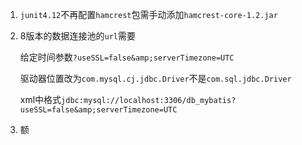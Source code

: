 1. `junit4.12`不再配置`hamcrest`包需手动添加`hamcrest-core-1.2.jar`

2. 8版本的数据连接池的`url`需要

   给定时间参数`?useSSL=false&amp;serverTimezone=UTC`

   驱动器位置改为`com.mysql.cj.jdbc.Driver`不是`com.sql.jdbc.Driver`

   xml中格式`jdbc:mysql://localhost:3306/db_mybatis?useSSL=false&amp;serverTimezone=UTC`

3. 额

